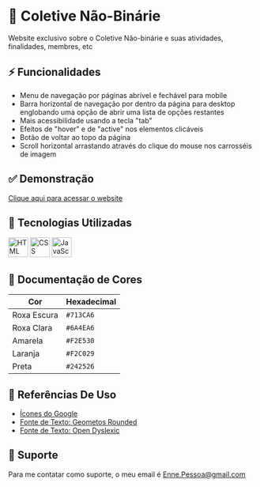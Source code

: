 # 💜 Coletive Não-Binárie
 Website exclusivo sobre o Coletive Não-binárie e suas atividades, finalidades, membres, etc


## ⚡ Funcionalidades

 - Menu de navegação por páginas abrível e fechável para mobile
 - Barra horizontal de navegação por dentro da página para desktop englobando uma opção de abrir uma lista de opções restantes
 - Mais acessibilidade usando a tecla "tab"
 - Efeitos de "hover" e de "active" nos elementos  clicáveis
 - Botão de voltar ao topo da página
 - Scroll horizontal arrastando através do clique do mouse nos carrosséis de imagem


## ✅ Demonstração

 [Clique aqui para acessar o website](https://enne-amore.github.io/coletive-nb/)


## 🚀 Tecnologias Utilizadas

  <p align="left">
    <img src="https://cdn.jsdelivr.net/gh/devicons/devicon/icons/html5/html5-original.svg" title="HTML" alt="HTML" width="40" height="40"/>
    <img src="https://cdn.jsdelivr.net/gh/devicons/devicon/icons/css3/css3-original.svg" title="CSS" alt="CSS" width="40" height="40"/>
    <img src="https://cdn.jsdelivr.net/gh/devicons/devicon/icons/javascript/javascript-original.svg" title="JavaScript" alt="JavaScript" width="40" height="40"/>
  </p>


## 🌈 Documentação de Cores

| Cor         | Hexadecimal |
| ----------- | ----------- |
| Roxa Escura | `#713CA6`   |
| Roxa Clara  | `#6A4EA6`   |
| Amarela     | `#F2E530`   |
| Laranja     | `#F2C029`   |
| Preta       | `#242526`   |


## 🌟 Referências De Uso

 - [Ícones do Google](https://fonts.googleapis.com/css2?family=Material+Symbols+Outlined:opsz,wght,FILL,GRAD@20..48,100..700,0..1,-50..200)
 - [Fonte de Texto: Geometos Rounded](https://www.dafont.com/pt/geometos-rounded.font)
 - [Fonte de Texto: Open Dyslexic](https://www.dafont.com/pt/open-dyslexic.font)


## 🔧 Suporte

 Para me contatar como suporte, o meu email é Enne.Pessoa@gmail.com 

